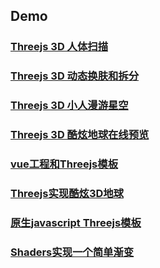 ## Demo

### [Threejs 3D 人体扫描](https://joy1412.cn/online/show3dScan/)

### [Threejs 3D 动态换肤和拆分](https://joy1412.cn/online/show3dPeeling/)

### [Threejs 3D 小人漫游星空](https://joy1412.cn/online/showPerson/)

### [Threejs 3D 酷炫地球在线预览](https://joy1412.cn/online/show3dEarth/)



### [vue工程和Threejs模板](https://joy1412.cn/pages/threejs/index010102/)

### [Threejs实现酷炫3D地球](https://joy1412.cn/pages/threejsearth/)

### [原生javascript Threejs模板](https://joy1412.cn/pages/threejs/index010101/)

### [Shaders实现一个简单渐变](https://joy1412.cn/page/shader/index1/)

